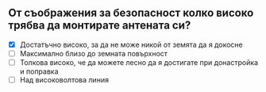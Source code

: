 ## От съображения за безопасност колко високо трябва да монтирате антената си?

<!-- Верният отговор е отбелязан с [X] -->

- [X] Достатъчно високо, за да не може никой от земята да я докосне
- [ ] Максимално близо до земната повърхност
- [ ] Толкова високо, че да можете лесно да я достигате при донастройка и поправка
- [ ] Над високоволтова линия
